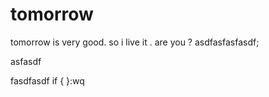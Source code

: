 tomorrow
========

tomorrow is very good. so i live it . are you ?
asdfasfasfasdf;



asfasdf

fasdfasdf
if {
}:wq
